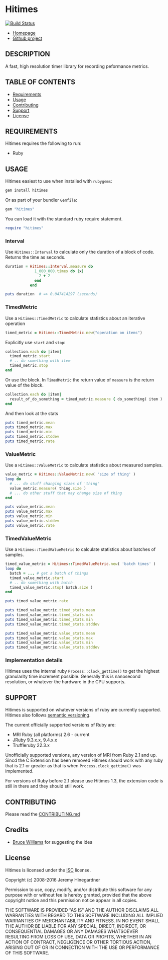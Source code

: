 # Hitimes
[![Build Status](https://copiousfreetime.semaphoreci.com/badges/hitimes/branches/main.svg)](https://copiousfreetime.semaphoreci.com/projects/hitimes)

* [Homepage](http://github.com/copiousfreetime/hitimes)
* [Github project](http://github.com/copiousfreetime/hitimes)

## DESCRIPTION

A fast, high resolution timer library for recording peformance metrics.

## TABLE OF CONTENTS

* [Requirements](#requirements)
* [Usage](#usage)
* [Contributing](#contributing)
* [Support](#support)
* [License](#license)


## REQUIREMENTS

Hitimes requires the following to run:

  * Ruby

## USAGE

Hitimes easiest to use when installed with `rubygems`:

```sh
gem install hitimes
```

Or as part of your bundler `Gemfile`:

```ruby
gem "hitimes"
```

You can load it with the standard ruby require statement.

```ruby
require "hitimes"
```

### Interval

Use `Hitimes::Interval` to calculate only the duration of a block of code.
Returns the time as seconds.

```ruby
duration = Hitimes::Interval.measure do
             1_000_000.times do |x|
               2 + 2
             end
           end

puts duration  # => 0.047414297 (seconds)
```

### TimedMetric

Use a `Hitimes::TimedMetric` to calculate statistics about an iterative operation

```ruby
timed_metric = Hitimes::TimedMetric.new("operation on items")
```

Explicitly use `start` and `stop`:

```ruby
collection.each do |item|
  timed_metric.start
  # .. do something with item
  timed_metric.stop
end
```

Or use the block. In `TimedMetric` the return value of `measure` is the return
value of the block.

```ruby
collection.each do |item|
  result_of_do_something = timed_metric.measure { do_something( item ) }
end
```
And then look at the stats

```ruby
puts timed_metric.mean
puts timed_metric.max
puts timed_metric.min
puts timed_metric.stddev
puts timed_metric.rate
```

### ValueMetric

Use a `Hitimes::ValueMetric` to calculate statistics about measured samples.

``` ruby
value_metric = Hitimes::ValueMetric.new( 'size of thing' )
loop do
  # ... do stuff changing sizes of 'thing'
  value_metric.measure( thing.size )
  # ... do other stuff that may change size of thing
end

puts value_metric.mean
puts value_metric.max
puts value_metric.min
puts value_metric.stddev
puts value_metric.rate
```

### TimedValueMetric

Use a `Hitimes::TimedValueMetric` to calculate statistics about batches of samples.

``` ruby
timed_value_metric = Hitimes::TimedValueMetric.new( 'batch times' )
loop do
  batch = ... # get a batch of things
  timed_value_metric.start
  # .. do something with batch
  timed_value_metric.stop( batch.size )
end

puts timed_value_metric.rate

puts timed_value_metric.timed_stats.mean
puts timed_value_metric.timed_stats.max
puts timed_value_metric.timed_stats.min
puts timed_value_metric.timed_stats.stddev

puts timed_value_metric.value_stats.mean
puts timed_value_metric.value_stats.max
puts timed_value_metric.value_stats.min
puts timed_value_metric.value_stats.stddev
```

### Implementation details

Hitimes uses the internal ruby `Process::clock_gettime()` to
get the highest granularity time increment possible. Generally this is
nanosecond resolution, or whatever the hardware in the CPU supports.

## SUPPORT

Hitimes is supported on whatever versions of ruby are currently supported.
Hitimes also follows [semantic versioning](http://semver.org/).

The current officially supported versions of Ruby are:

* MRI Ruby (all platforms) 2.6 - current
* JRuby 9.3.x.x, 9.4.x.x
* Truffleruby 22.3.x

Unofficially supported versions, any version of MRI from Ruby 2.1 and up. Sincd
the C Extension has been removed Hitimes should work with any ruby that is 2.1
or greater as that is when `Process.clock_gettime()` was implemented.

For versions of Ruby before 2.1 please use Hitimes 1.3, the extension code is
still in there and they should still work.

## CONTRIBUTING

Please read the [CONTRIBUTING.md](CONTRIBUTING.md)

## Credits

* [Bruce Williams](https://github.com/bruce) for suggesting the idea

## License

Hitimes is licensed under the [ISC](https://opensource.org/licenses/ISC)
license.

Copyright (c) 2008-2016 Jeremy Hinegardner

Permission to use, copy, modify, and/or distribute this software for any
purpose with or without fee is hereby granted, provided that the above
copyright notice and this permission notice appear in all copies.

THE SOFTWARE IS PROVIDED "AS IS" AND THE AUTHOR DISCLAIMS ALL WARRANTIES WITH
REGARD TO THIS SOFTWARE INCLUDING ALL IMPLIED WARRANTIES OF MERCHANTABILITY AND
FITNESS. IN NO EVENT SHALL THE AUTHOR BE LIABLE FOR ANY SPECIAL, DIRECT,
INDIRECT, OR CONSEQUENTIAL DAMAGES OR ANY DAMAGES WHATSOEVER RESULTING FROM
LOSS OF USE, DATA OR PROFITS, WHETHER IN AN ACTION OF CONTRACT, NEGLIGENCE OR
OTHER TORTIOUS ACTION, ARISING OUT OF OR IN CONNECTION WITH THE USE OR
PERFORMANCE OF THIS SOFTWARE.
